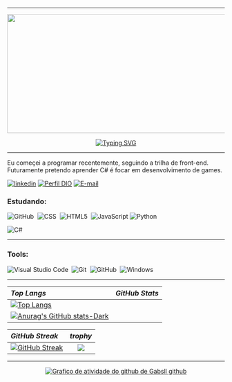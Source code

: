 ***
<div align ="center">
  
<img src = "https://simpleicons.org/icons/affinity.svg" role="img" height="275" width="550"></img>

<a href="https://git.io/typing-svg"><img src="https://readme-typing-svg.demolab.com?font=Cyberpunk&weight=900&pause=1000&color=00F0FF&background=FFF10900&center=true&vCenter=true&width=435&lines=%F0%9F%92%BB+Bem+vindo+ao+meu+perfil+%F0%9F%94%B0;Meu+nome+e+Gabriel." alt="Typing SVG" /></a>

***
</div>

Eu começei a programar recentemente, seguindo a trilha de front-end. Futuramente pretendo aprender C# é focar em desenvolvimento de games.

[![linkedin](https://img.shields.io/badge/linkedin-0A66C2?style=for-the-badge&logo=linkedin&logoColor=white)](www.linkedin.com/in/gabsll)
[![Perfil DIO](https://img.shields.io/badge/-Meu%20Perfil%20na%20DIO-30A3DC?style=for-the-badge)](https://web.dio.me/users/gabrielsr0302)
[![E-mail](https://img.shields.io/badge/-Email-000?style=for-the-badge&logo=microsoft-outlook&logoColor=E94D5F)](mailto:gabrielsr0302@gmail.com)




### Estudando:

![GitHub](https://img.shields.io/badge/-GitHub-0D1117?style=for-the-badge&logo=github&labelColor=0D1117)&nbsp;
![CSS](https://img.shields.io/badge/-CSS-0D1117?style=for-the-badge&logo=CSS3&logoColor=1572B6&labelColor=0D1117)&nbsp;
![HTML5](https://img.shields.io/badge/HTML5-E34F26?style=for-the-badge&logo=html5&logoColor=white)&nbsp;
![JavaScript](https://img.shields.io/badge/JavaScript-000?style=for-the-badge&logo=javascript)
![Python](https://img.shields.io/badge/Python-14354C?style=for-the-badge&logo=python&logoColor=white)&nbsp;

![C#](https://img.shields.io/badge/C%23-000?style=for-the-badge&logo=c-sharp&logoColor=823085)

***

<p align ="center">



### Tools:
![Visual Studio Code](https://img.shields.io/badge/-Visual%20Studio%20Code-0D1117?style=for-the-badge&logo=visual-studio-code&logoColor=007ACC&labelColor=0D1117)&nbsp;
![Git](https://img.shields.io/badge/-Git-0D1117?style=for-the-badge&logo=git&labelColor=0D1117)&nbsp;
![GitHub](https://img.shields.io/badge/-GitHub-0D1117?style=for-the-badge&logo=github&labelColor=0D1117)&nbsp;
![Windows](https://img.shields.io/badge/-Windows-0D1117?style=for-the-badge&logo=windows&labelColor=0D1117)&nbsp;
&nbsp;

***
<div align="center">

| *Top Langs* |*GitHub Stats*|
| :------------------ | :----------: |
| [![Top Langs](https://github-readme-stats.vercel.app/api/top-langs/?username=Gabsll&layout=donut)](https://github.com/anuraghazra/github-readme-stats) 
|[![Anurag's GitHub stats-Dark](https://github-readme-stats.vercel.app/api?username=Gabsll&show_icons=true&theme=dark#gh-dark-mode-only)](https://github.com/anuraghazra/github-readme-stats#gh-dark-mode-only)|

| *GitHub Streak* |*trophy*|
| :------------------ | :----------: |
| [![GitHub Streak](https://streak-stats.demolab.com?user=Gabsll&theme=neon-palenight&border_radius=10&locale=pt_BR&date_format=j%2Fn%5B%2FY%5D&mode=weekly&card_width=500&background=45%2C65DC98%2CFCEE09&border=00F0FF&stroke=00F0FF&ring=FF003C&fire=00F0FF&currStreakNum=050A0E&sideNums=050A0E&currStreakLabel=050A0E&sideLabels=050A0E&dates=050A0E&excludeDaysLabel=050A0E)](https://git.io/streak-stats) |<img src="https://github-profile-trophy.vercel.app/?username=Gabsll&theme=dracula&row=2&no-bg=true&column=3&margin-w=15&margin-h=15" />|
</div>
<div align="center">

***

[![Grafico de atividade do github de Gabsll github ](https://github-readme-activity-graph.vercel.app/graph?username=Gabsll&theme=github-compact)](https://github.com/Gabsll/github-readme-activity-graph)
</div>
